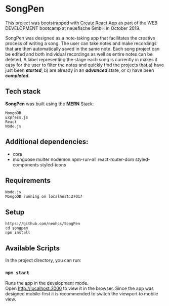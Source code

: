 # SongPen

This project was bootstrapped with [Create React App](https://github.com/facebook/create-react-app) as part of the WEB DEVELOPMENT bootcamp at neuefische GmbH in October 2019.

SongPen was designed as a note-taking app that facilitates the creative process of writing a song. The user can take notes and make recordings that are then automatically saved in the same note. Each song project can be edited and both individual recordings as well as entire notes can be deleted. A label representing the stage each song is currently in makes it easy for the user to filter the notes and quickly find the projects that a) have just been ***started***, b) are already in an ***advanced*** state, or c) have been ***completed***.

## Tech stack

**SongPen** was built using the **MERN** Stack:

    MongoDB
    Express.js
    React
    Node.js
    
## Additional dependencies:

- cors
- mongoose
    multer
    nodemon
    npm-run-all
    react-router-dom
    styled-components
    styled-icons
    
## Requirements

    Node.js
    MongoDB running on localhost:27017
    
## Setup

    https://github.com/neohcs/SongPen
    cd songpen
    npm install

## Available Scripts

In the project directory, you can run:

### `npm start`

Runs the app in the development mode.<br>
Open [http://localhost:3000](http://localhost:3000) to view it in the browser. Since the app was designed mobile-first it is recommended to switch the viewport to mobile view.
